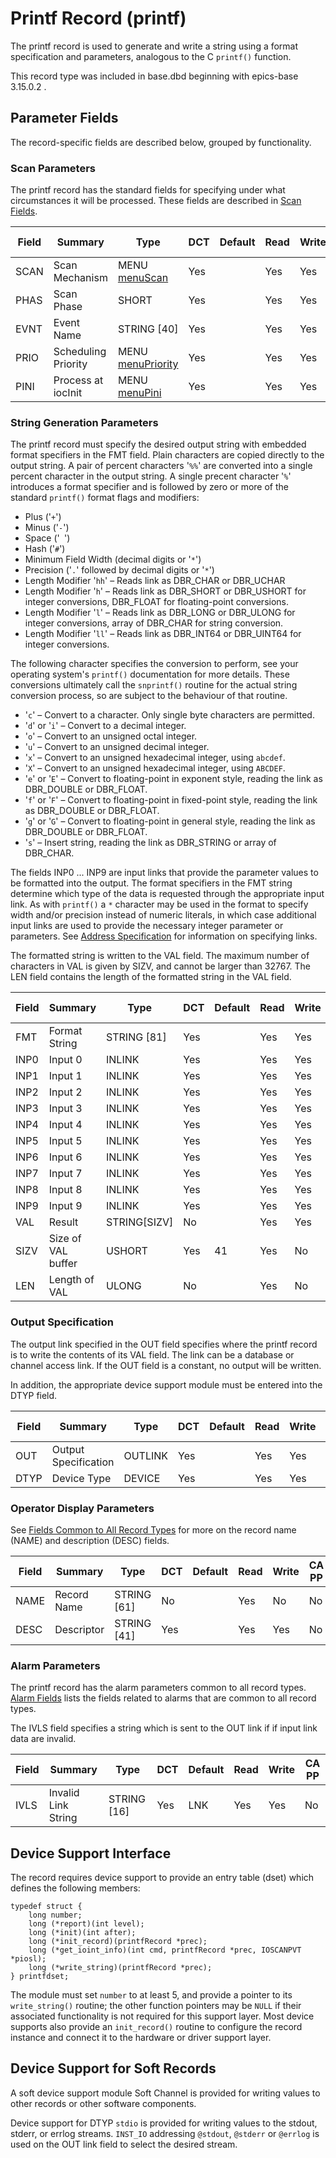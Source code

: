 # Printf Record (printf)

The printf record is used to generate and write a string using a format
specification and parameters, analogous to the C `printf()` function.

This record type was included in base.dbd beginning with epics-base 3.15.0.2 .

## Parameter Fields

The record-specific fields are described below, grouped by functionality.

### Scan Parameters

The printf record has the standard fields for specifying under what
circumstances it will be processed.
These fields are described in [Scan Fields](dbCommonRecord.md#Scan-Fields).

| Field | Summary | Type | DCT | Default | Read | Write | CA PP |
| ----- | ------- | ---- | --- | ------- | ---- | ----- | ----- |
| SCAN | Scan Mechanism | MENU [menuScan](menuScan.md) | Yes |   | Yes | Yes | No |
| PHAS | Scan Phase | SHORT | Yes |   | Yes | Yes | No |
| EVNT | Event Name | STRING \[40\] | Yes |   | Yes | Yes | No |
| PRIO | Scheduling Priority | MENU [menuPriority](menuPriority.md) | Yes |   | Yes | Yes | No |
| PINI | Process at iocInit | MENU [menuPini](menuPini.md) | Yes |   | Yes | Yes | No |

### String Generation Parameters

The printf record must specify the desired output string with embedded format
specifiers in the FMT field. Plain characters are copied directly to the output
string. A pair of percent characters '`%%`' are converted into a single percent
character in the output string. A single precent character '`%`' introduces a
format specifier and is followed by zero or more of the standard `printf()`
format flags and modifiers:

- Plus ('`+`')
- Minus ('`-`')
- Space ('` `')
- Hash ('`#`')
- Minimum Field Width (decimal digits or '`*`')
- Precision ('`.`' followed by decimal digits or '`*`')
- Length Modifier '`hh`' – Reads link as DBR\_CHAR or DBR\_UCHAR
- Length Modifier '`h`' – Reads link as DBR\_SHORT or DBR\_USHORT for
integer conversions, DBR\_FLOAT for floating-point conversions.
- Length Modifier '`l`' – Reads link as DBR\_LONG or DBR\_ULONG for integer
conversions, array of DBR\_CHAR for string conversion.
- Length Modifier '`ll`' – Reads link as DBR\_INT64 or DBR\_UINT64 for
integer conversions.

The following character specifies the conversion to perform, see your operating
system's `printf()` documentation for more details. These conversions
ultimately call the `snprintf()` routine for the actual string conversion
process, so are subject to the behaviour of that routine.

- '`c`' – Convert to a character. Only single byte characters are
permitted.
- '`d`' or '`i`' – Convert to a decimal integer.
- '`o`' – Convert to an unsigned octal integer.
- '`u`' – Convert to an unsigned decimal integer.
- '`x`' – Convert to an unsigned hexadecimal integer, using `abcdef`.
- '`X`' – Convert to an unsigned hexadecimal integer, using `ABCDEF`.
- '`e`' or '`E`' – Convert to floating-point in exponent style, reading
the link as DBR\_DOUBLE or DBR\_FLOAT.
- '`f`' or '`F`' – Convert to floating-point in fixed-point style,
reading the link as DBR\_DOUBLE or DBR\_FLOAT.
- '`g`' or '`G`' – Convert to floating-point in general style, reading
the link as DBR\_DOUBLE or DBR\_FLOAT.
- '`s`' – Insert string, reading the link as DBR\_STRING or array of
DBR\_CHAR.

The fields INP0 ... INP9 are input links that provide the parameter values to be
formatted into the output. The format specifiers in the FMT string determine
which type of the data is requested through the appropriate input link. As with
`printf()` a `*` character may be used in the format to specify width and/or
precision instead of numeric literals, in which case additional input links are
used to provide the necessary integer parameter or parameters. See [Address
Specification](https://docs.epics-controls.org/en/latest/guides/EPICS_Process_Database_Concepts.html#address-specification)
for information on specifying links.

The formatted string is written to the VAL field.  The maximum number of
characters in VAL is given by SIZV, and cannot be larger than 32767. The LEN
field contains the length of the formatted string in the VAL field.

| Field | Summary | Type | DCT | Default | Read | Write | CA PP |
| ----- | ------- | ---- | --- | ------- | ---- | ----- | ----- |
| FMT | Format String | STRING \[81\] | Yes |   | Yes | Yes | Yes |
| INP0 | Input 0 | INLINK | Yes |   | Yes | Yes | No |
| INP1 | Input 1 | INLINK | Yes |   | Yes | Yes | No |
| INP2 | Input 2 | INLINK | Yes |   | Yes | Yes | No |
| INP3 | Input 3 | INLINK | Yes |   | Yes | Yes | No |
| INP4 | Input 4 | INLINK | Yes |   | Yes | Yes | No |
| INP5 | Input 5 | INLINK | Yes |   | Yes | Yes | No |
| INP6 | Input 6 | INLINK | Yes |   | Yes | Yes | No |
| INP7 | Input 7 | INLINK | Yes |   | Yes | Yes | No |
| INP8 | Input 8 | INLINK | Yes |   | Yes | Yes | No |
| INP9 | Input 9 | INLINK | Yes |   | Yes | Yes | No |
| VAL | Result | STRING\[SIZV\] | No |   | Yes | Yes | Yes |
| SIZV | Size of VAL buffer | USHORT | Yes | 41 | Yes | No | No |
| LEN | Length of VAL | ULONG | No |   | Yes | No | No |

### Output Specification

The output link specified in the OUT field specifies where the printf record is
to write the contents of  its VAL field. The link can be a database or channel
access link. If the OUT field is a constant, no output will be written.

In addition, the appropriate device support module must be entered into the DTYP
field.

| Field | Summary | Type | DCT | Default | Read | Write | CA PP |
| ----- | ------- | ---- | --- | ------- | ---- | ----- | ----- |
| OUT | Output Specification | OUTLINK | Yes |   | Yes | Yes | No |
| DTYP | Device Type | DEVICE | Yes |   | Yes | Yes | No |

### Operator Display Parameters

See [Fields Common to All Record Types](dbCommonRecord.md#Operator-Display-Parameters) for more on the record name (NAME) and description (DESC) fields.

| Field | Summary | Type | DCT | Default | Read | Write | CA PP |
| ----- | ------- | ---- | --- | ------- | ---- | ----- | ----- |
| NAME | Record Name | STRING \[61\] | No |   | Yes | No | No |
| DESC | Descriptor | STRING \[41\] | Yes |   | Yes | Yes | No |

### Alarm Parameters

The printf record has the alarm parameters common to all record types.
[Alarm Fields](dbCommonRecord.md#Alarm-Fields) lists the fields related to
alarms that are common to all record types.

The IVLS field specifies a string which is sent to the OUT link if if input
link data are invalid.

| Field | Summary | Type | DCT | Default | Read | Write | CA PP |
| ----- | ------- | ---- | --- | ------- | ---- | ----- | ----- |
| IVLS | Invalid Link String | STRING \[16\] | Yes | LNK | Yes | Yes | No |

## Device Support Interface

The record requires device support to provide an entry table (dset) which
defines the following members:

    typedef struct {
        long number;
        long (*report)(int level);
        long (*init)(int after);
        long (*init_record)(printfRecord *prec);
        long (*get_ioint_info)(int cmd, printfRecord *prec, IOSCANPVT *piosl);
        long (*write_string)(printfRecord *prec);
    } printfdset;

The module must set `number` to at least 5, and provide a pointer to its
`write_string()` routine; the other function pointers may be `NULL` if their
associated functionality is not required for this support layer.
Most device supports also provide an `init_record()` routine to configure the
record instance and connect it to the hardware or driver support layer.

## Device Support for Soft Records

A soft device support module Soft Channel is provided for writing values to
other records  or other software components.

Device support for DTYP `stdio` is provided for writing values to the stdout,
stderr, or errlog streams. `INST_IO` addressing `@stdout`, `@stderr` or
`@errlog` is used on the OUT link field to select the desired stream.
